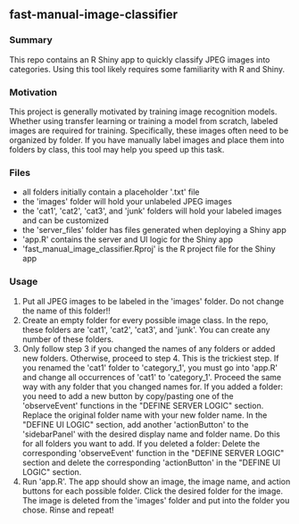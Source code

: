 ## fast-manual-image-classifier

### Summary

This repo contains an R Shiny app to quickly classify JPEG images into categories. 
Using this tool likely requires some familiarity with R and Shiny.

### Motivation

This project is generally motivated by training image recognition models. 
Whether using transfer learning or training a model from scratch, labeled images are required for training. 
Specifically, these images often need to be organized by folder.
If you have manually label images and place them into folders by class, this tool may help you speed up this task.

### Files

- all folders initially contain a placeholder '.txt' file
- the 'images' folder will hold your unlabeled JPEG images
- the 'cat1', 'cat2', 'cat3', and 'junk' folders will hold your labeled images and can be customized
- the 'server_files' folder has files generated when deploying a Shiny app
- 'app.R' contains the server and UI logic for the Shiny app
- 'fast_manual_image_classifier.Rproj' is the R project file for the Shiny app

### Usage

1. Put all JPEG images to be labeled in the 'images' folder. Do not change the name of this folder!!
2. Create an empty folder for every possible image class. In the repo, these folders are 'cat1', 'cat2', 'cat3', and 'junk'.
You can create any number of these folders.
3. Only follow step 3 if you changed the names of any folders or added new folders. Otherwise, proceed to step 4. This is the trickiest step. 
If you renamed the 'cat1' folder to 'category_1', you must go into 'app.R' and change all occurrences of 'cat1' to 'category_1'. 
Proceed the same way with any folder that you changed names for.
If you added a folder: you need to add a new button by copy/pasting one of the 'observeEvent' functions in the "DEFINE SERVER LOGIC" section. 
Replace the original folder name with your new folder name. In the "DEFINE UI LOGIC" section, add another 'actionButton' to the 
'sidebarPanel' with the desired display name and folder name. Do this for all folders you want to add.
If you deleted a folder: Delete the corresponding 'observeEvent' function in the "DEFINE SERVER LOGIC" section and 
delete the corresponding 'actionButton' in the "DEFINE UI LOGIC" section.
4. Run 'app.R'. The app should show an image, the image name, and action buttons for each possible folder.
Click the desired folder for the image. The image is deleted from the 'images' folder and put into the folder you chose.
Rinse and repeat!


